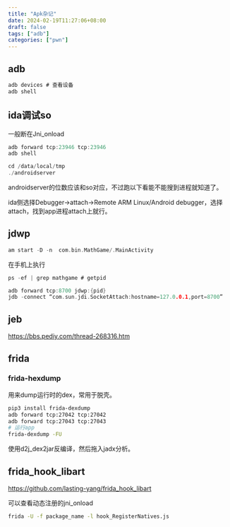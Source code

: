 ```yaml
---
title: "Apk杂记"
date: 2024-02-19T11:27:06+08:00
draft: false
tags: ["adb"]
categories: ["pwn"]
---
```


## adb

```c
adb devices # 查看设备
adb shell
```

## ida调试so

一般断在Jni_onload

```c
adb forward tcp:23946 tcp:23946
adb shell
```

```c
cd /data/local/tmp
./androidserver
```

androidserver的位数应该和so对应，不过跑以下看能不能搜到进程就知道了。

ida侧选择Debugger->attach->Remote ARM Linux/Android debugger，选择attach，找到app进程attach上就行。

## jdwp

```c
am start -D -n  com.bin.MathGame/.MainActivity
```

在手机上执行

```c
ps -ef | grep mathgame # getpid
```

```c
adb forward tcp:8700 jdwp:{pid}
jdb -connect “com.sun.jdi.SocketAttach:hostname=127.0.0.1,port=8700”
```

## jeb

https://bbs.pediy.com/thread-268316.htm

## frida

### frida-hexdump

用来dump运行时的dex，常用于脱壳。

```bash
pip3 install frida-dexdump
adb forward tcp:27042 tcp:27042
adb forward tcp:27043 tcp:27043
# 运行app
frida-dexdump -FU
```

使用d2j_dex2jar反编译，然后拖入jadx分析。

## frida_hook_libart

https://github.com/lasting-yang/frida_hook_libart

可以查看动态注册的jni_onload
```bash
frida -U -f package_name -l hook_RegisterNatives.js
```